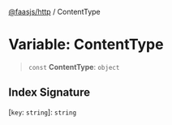 [@faasjs/http](../README.md) / ContentType

# Variable: ContentType

> `const` **ContentType**: `object`

## Index Signature

\[`key`: `string`\]: `string`
